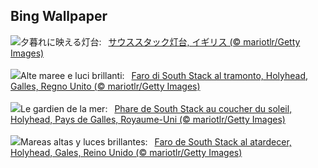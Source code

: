 ## Bing Wallpaper
![](https://www.bing.com/th?id=OHR.SouthStackLight_JA-JP5461690758_UHD.jpg&w=1000)夕暮れに映える灯台:&nbsp;&ensp;[サウススタック灯台, イギリス (© mariotlr/Getty Images)](https://www.bing.com/th?id=OHR.SouthStackLight_JA-JP5461690758_UHD.jpg)
<br><br/>
![](https://www.bing.com/th?id=OHR.SouthStackLight_IT-IT5123694912_UHD.jpg&w=1000)Alte maree e luci brillanti:&nbsp;&ensp;[Faro di South Stack al tramonto, Holyhead, Galles, Regno Unito (© mariotlr/Getty Images)](https://www.bing.com/th?id=OHR.SouthStackLight_IT-IT5123694912_UHD.jpg)
<br><br/>
![](https://www.bing.com/th?id=OHR.SouthStackLight_FR-FR9101863660_UHD.jpg&w=1000)Le gardien de la mer:&nbsp;&ensp;[Phare de South Stack au coucher du soleil, Holyhead, Pays de Galles, Royaume-Uni (© mariotlr/Getty Images)](https://www.bing.com/th?id=OHR.SouthStackLight_FR-FR9101863660_UHD.jpg)
<br><br/>
![](https://www.bing.com/th?id=OHR.SouthStackLight_ES-ES8873189513_UHD.jpg&w=1000)Mareas altas y luces brillantes:&nbsp;&ensp;[Faro de South Stack al atardecer, Holyhead, Gales, Reino Unido (© mariotlr/Getty Images)](https://www.bing.com/th?id=OHR.SouthStackLight_ES-ES8873189513_UHD.jpg)
<br><br/>
